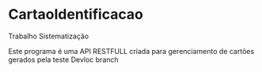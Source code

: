# CartaoIdentificacao
Trabalho Sistematização

Este programa é uma API RESTFULL criada para gerenciamento de cartões gerados pela
teste Devloc branch 
